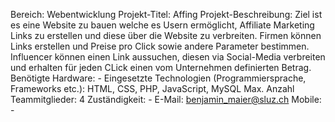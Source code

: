 Bereich: Webentwicklung
Projekt-Titel: Affing
Projekt-Beschreibung: Ziel ist es eine Website zu bauen welche es Usern ermöglicht, Affiliate Marketing Links zu erstellen und diese über die Website zu verbreiten. Firmen können Links erstellen und Preise pro Click sowie andere Parameter bestimmen. Influencer können einen  Link aussuchen, diesen via Social-Media verbreiten und erhalten für jeden CLick einen vom Unternehmen definierten Betrag.
Benötigte Hardware: -
Eingesetzte Technologien (Programmiersprache, Frameworks etc.): HTML, CSS, PHP, JavaScript, MySQL
Max. Anzahl Teammitglieder: 4
Zuständigkeit: -
E-Mail: benjamin_maier@sluz.ch
Mobile: -
